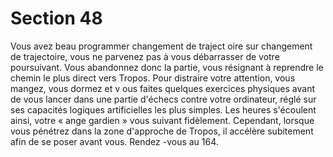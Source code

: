 # Section 48

Vous avez beau programmer changement de traject oire sur
changement de trajectoire, vous ne parvenez pas à vous
débarrasser de votre poursuivant. Vous abandonnez donc la
partie, vous résignant à reprendre le chemin le plus direct vers
Tropos. Pour distraire votre attention, vous mangez, vous
dormez et v ous faites quelques exercices physiques avant de vous
lancer dans une partie d'échecs contre votre ordinateur, réglé sur
ses capacités logiques artificielles les plus simples. Les heures
s'écoulent ainsi, votre « ange gardien » vous suivant fidèlement.
Cependant, lorsque vous pénétrez dans la zone d'approche de
Tropos, il accélère subitement afin de se poser avant vous.
Rendez -vous au 164.